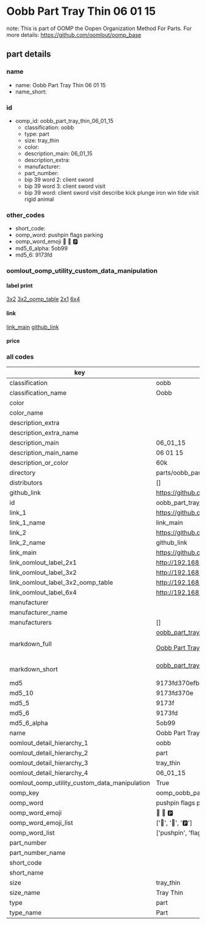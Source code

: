 # Oobb Part Tray Thin 06 01 15  

note: This is part of OOMP the Oopen Organization Method For Parts. For more details: https://github.com/oomlout/oomp_base

##  part details





### name
* name: Oobb Part Tray Thin 06 01 15
* name_short: 
### id
* oomp_id: oobb_part_tray_thin_06_01_15
  * classification: oobb
  * type: part
  * size: tray_thin
  * color: 
  * description_main: 06_01_15
  * description_extra: 
  * manufacturer: 
  * part_number: 
  * bip 39 word 2: client sword
  * bip 39 word 3: client sword visit
  * bip 39 word: client sword visit describe kick plunge iron win tide visit rigid animal

### other_codes
* short_code: 
* oomp_word: pushpin flags parking
* oomp_word_emoji :pushpin: :flags: :parking:
* md5_6_alpha: 5ob99
* md5_6: 9173fd






### oomlout_oomp_utility_custom_data_manipulation
#### label print
[3x2](http://192.168.1.245:1112/?label=oomp%205ob99)
[3x2_oomp_table](http://192.168.1.107:1112/?label=oomp%205ob99)
[2x1](http://192.168.1.242:1112/?label=oomp%205ob99)
[6x4](http://192.168.1.55:1112/?label=oomp%205ob99)    

#### link

[link_main](https://github.com/oomlout/oomlout_oomp_current_version_messy/tree/main/parts/oobb_part_tray_thin_06_01_15) [github_link](https://github.com/oomlout/oomlout_oomp_part_src/tree/main/parts/oobb_part_tray_thin_06_01_15)                             

#### price







### all codes 
| key | value |  
| --- | --- |  
| classification | oobb |  
| classification_name | Oobb |  
| color |  |  
| color_name |  |  
| description_extra |  |  
| description_extra_name |  |  
| description_main | 06_01_15 |  
| description_main_name | 06 01 15 |  
| description_or_color | 60k |  
| directory | parts/oobb_part_tray_thin_06_01_15 |  
| distributors | [] |  
| github_link | https://github.com/oomlout/oomlout_oomp_part_src/tree/main/parts/oobb_part_tray_thin_06_01_15 |  
| id | oobb_part_tray_thin_06_01_15 |  
| link_1 | https://github.com/oomlout/oomlout_oomp_current_version_messy/tree/main/parts/oobb_part_tray_thin_06_01_15 |  
| link_1_name | link_main |  
| link_2 | https://github.com/oomlout/oomlout_oomp_part_src/tree/main/parts/oobb_part_tray_thin_06_01_15 |  
| link_2_name | github_link |  
| link_main | https://github.com/oomlout/oomlout_oomp_current_version_messy/tree/main/parts/oobb_part_tray_thin_06_01_15 |  
| link_oomlout_label_2x1 | http://192.168.1.242:1112/?label=oomp%205ob99 |  
| link_oomlout_label_3x2 | http://192.168.1.245:1112/?label=oomp%205ob99 |  
| link_oomlout_label_3x2_oomp_table | http://192.168.1.107:1112/?label=oomp%205ob99 |  
| link_oomlout_label_6x4 | http://192.168.1.55:1112/?label=oomp%205ob99 |  
| manufacturer |  |  
| manufacturer_name |  |  
| manufacturers | [] |  
| markdown_full | [oobb_part_tray_thin_06_01_15](https://github.com/oomlout/oomlout_oomp_current_version_messy/tree/main/parts/oobb_part_tray_thin_06_01_15)<br>[](https://github.com/oomlout/oomlout_oomp_current_version_messy/tree/main/parts/oobb_part_tray_thin_06_01_15)<br>[Oobb Part Tray Thin 06 01 15](https://github.com/oomlout/oomlout_oomp_current_version_messy/tree/main/parts/oobb_part_tray_thin_06_01_15)<br><br> |  
| markdown_short | [oobb_part_tray_thin_06_01_15](https://github.com/oomlout/oomlout_oomp_current_version_messy/tree/main/parts/oobb_part_tray_thin_06_01_15)<br><br> |  
| md5 | 9173fd370efb4eca9bbd13b9e9b71156 |  
| md5_10 | 9173fd370e |  
| md5_5 | 9173f |  
| md5_6 | 9173fd |  
| md5_6_alpha | 5ob99 |  
| name | Oobb Part Tray Thin 06 01 15 |  
| oomlout_detail_hierarchy_1 | oobb |  
| oomlout_detail_hierarchy_2 | part |  
| oomlout_detail_hierarchy_3 | tray_thin |  
| oomlout_detail_hierarchy_4 | 06_01_15 |  
| oomlout_oomp_utility_custom_data_manipulation | True |  
| oomp_key | oomp_oobb_part_tray_thin_06_01_15 |  
| oomp_word | pushpin flags parking |  
| oomp_word_emoji | :pushpin: :flags: :parking: |  
| oomp_word_emoji_list | [':pushpin:', ':flags:', ':parking:'] |  
| oomp_word_list | ['pushpin', 'flags', 'parking'] |  
| part_number |  |  
| part_number_name |  |  
| short_code |  |  
| short_name |  |  
| size | tray_thin |  
| size_name | Tray Thin |  
| type | part |  
| type_name | Part |  
